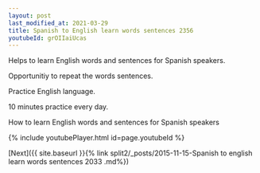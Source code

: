 ```yaml
---
layout: post
last_modified_at: 2021-03-29
title: Spanish to English learn words sentences 2356 
youtubeId: grOIIaiUcas
---
```

 
 
Helps to learn English words and sentences for Spanish speakers.

Opportunitiy to repeat the words sentences. 

Practice English language. 
 
10 minutes practice every day. 
 
How to learn English words and sentences for Spanish speakers 
 
{% include youtubePlayer.html id=page.youtubeId %}
 
 
[Next]({{ site.baseurl }}{% link  split2/_posts/2015-11-15-Spanish to english learn words sentences 2033 .md%})
 
